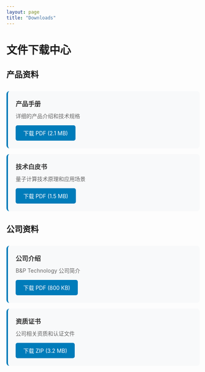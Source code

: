 ```yaml
---
layout: page
title: "Downloads"
---
```


# 文件下载中心

## 产品资料
<div class="download-list">
  <div class="download-item">
    <h3>产品手册</h3>
    <p>详细的产品介绍和技术规格</p>
    <a href="{{ '/public/downloads/product-manual.pdf' | absolute_url }}" class="download-button" download>
      下载 PDF (2.1 MB)
    </a>
  </div>

  <div class="download-item">
    <h3>技术白皮书</h3>
    <p>量子计算技术原理和应用场景</p>
    <a href="{{ '/public/downloads/whitepaper.pdf' | absolute_url }}" class="download-button" download>
      下载 PDF (1.5 MB)
    </a>
  </div>
</div>

## 公司资料
<div class="download-list">
  <div class="download-item">
    <h3>公司介绍</h3>
    <p>B&P Technology 公司简介</p>
    <a href="{{ '/public/downloads/company-profile.pdf' | absolute_url }}" class="download-button" download>
      下载 PDF (800 KB)
    </a>
  </div>

  <div class="download-item">
    <h3>资质证书</h3>
    <p>公司相关资质和认证文件</p>
    <a href="{{ '/public/downloads/certificates.zip' | absolute_url }}" class="download-button" download>
      下载 ZIP (3.2 MB)
    </a>
  </div>
</div>

<style>
.download-list {
  margin: 30px 0;
}

.download-item {
  background: #f8f9fa;
  padding: 20px;
  margin: 15px 0;
  border-radius: 8px;
  border-left: 4px solid #007cba;
}

.download-item h3 {
  margin: 0 0 10px 0;
  color: #333;
}

.download-item p {
  margin: 0 0 15px 0;
  color: #666;
}

.download-button {
  display: inline-block;
  background: #007cba;
  color: white;
  padding: 10px 20px;
  text-decoration: none;
  border-radius: 5px;
  transition: background 0.3s;
}

.download-button:hover {
  background: #005a87;
}
</style>
